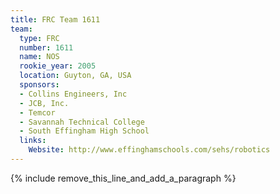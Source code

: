 ```yaml
---
title: FRC Team 1611
team:
  type: FRC
  number: 1611
  name: NOS
  rookie_year: 2005
  location: Guyton, GA, USA
  sponsors:
  - Collins Engineers, Inc
  - JCB, Inc.
  - Temcor
  - Savannah Technical College
  - South Effingham High School
  links:
    Website: http://www.effinghamschools.com/sehs/robotics
---
```


{% include remove_this_line_and_add_a_paragraph %}